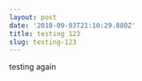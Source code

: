 ```yaml
---
layout: post
date: '2018-09-03T21:10:29.880Z'
title: testing 123
slug: testing-123
---
```

testing again
